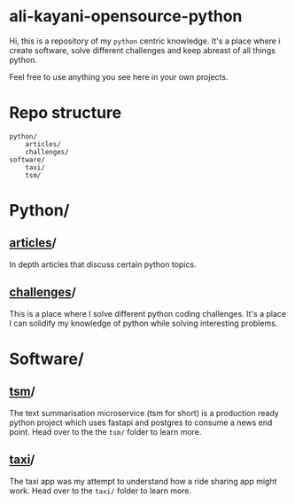 # ali-kayani-opensource-python

Hi, this is a repository of my `python` centric knowledge. It's a place where i create software, solve different challenges and keep abreast of all things python.

Feel free to use anything you see here in your own projects.

# Repo structure

```
python/
    articles/
    challenges/
software/
    taxi/
    tsm/
```

# Python/

## [articles](python/articles/)/

In depth articles that discuss certain python topics.

## [challenges](python/challenges/)/

This is a place where I solve different python coding challenges. It's a place I can solidify my knowledge of python while solving interesting problems.
# Software/
## [tsm](software/tsm/)/

The text summarisation microservice (tsm for short) is a production ready python project which uses fastapi and postgres to consume a news end point. Head over to the the `tsm/` folder to learn more.

## [taxi](software/taxi/)/

The taxi app was my attempt to understand how a ride sharing app might work. Head over to the `taxi/` folder to learn more.